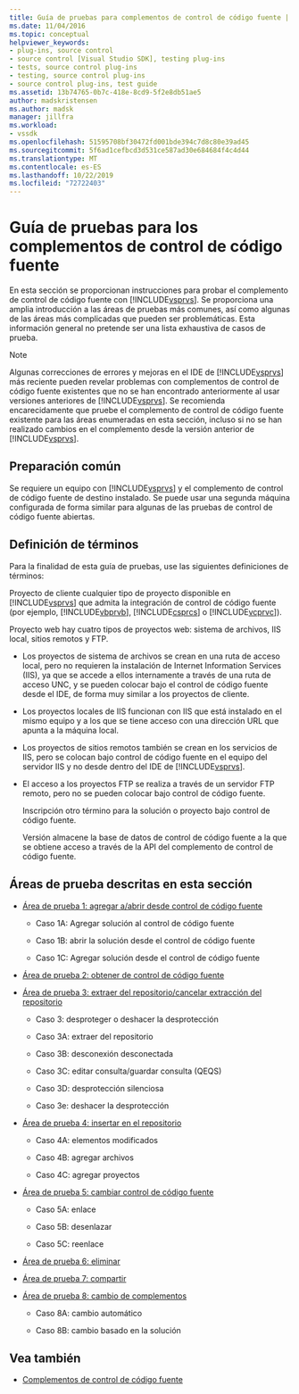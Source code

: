 ```yaml
---
title: Guía de pruebas para complementos de control de código fuente | Microsoft Docs
ms.date: 11/04/2016
ms.topic: conceptual
helpviewer_keywords:
- plug-ins, source control
- source control [Visual Studio SDK], testing plug-ins
- tests, source control plug-ins
- testing, source control plug-ins
- source control plug-ins, test guide
ms.assetid: 13b74765-0b7c-418e-8cd9-5f2e8db51ae5
author: madskristensen
ms.author: madsk
manager: jillfra
ms.workload:
- vssdk
ms.openlocfilehash: 51595708bf30472fd001bde394c7d8c80e39ad45
ms.sourcegitcommit: 5f6ad1cefbcd3d531ce587ad30e684684f4c4d44
ms.translationtype: MT
ms.contentlocale: es-ES
ms.lasthandoff: 10/22/2019
ms.locfileid: "72722403"
---
```

# <a name="test-guide-for-source-control-plug-ins"></a>Guía de pruebas para los complementos de control de código fuente
En esta sección se proporcionan instrucciones para probar el complemento de control de código fuente con [!INCLUDE[vsprvs](../../code-quality/includes/vsprvs_md.md)]. Se proporciona una amplia introducción a las áreas de pruebas más comunes, así como algunas de las áreas más complicadas que pueden ser problemáticas. Esta información general no pretende ser una lista exhaustiva de casos de prueba.

> [!NOTE]
> Algunas correcciones de errores y mejoras en el IDE de [!INCLUDE[vsprvs](../../code-quality/includes/vsprvs_md.md)] más reciente pueden revelar problemas con complementos de control de código fuente existentes que no se han encontrado anteriormente al usar versiones anteriores de [!INCLUDE[vsprvs](../../code-quality/includes/vsprvs_md.md)]. Se recomienda encarecidamente que pruebe el complemento de control de código fuente existente para las áreas enumeradas en esta sección, incluso si no se han realizado cambios en el complemento desde la versión anterior de [!INCLUDE[vsprvs](../../code-quality/includes/vsprvs_md.md)].

## <a name="common-preparation"></a>Preparación común
 Se requiere un equipo con [!INCLUDE[vsprvs](../../code-quality/includes/vsprvs_md.md)] y el complemento de control de código fuente de destino instalado. Se puede usar una segunda máquina configurada de forma similar para algunas de las pruebas de control de código fuente abiertas.

## <a name="definition-of-terms"></a>Definición de términos
 Para la finalidad de esta guía de pruebas, use las siguientes definiciones de términos:

 Proyecto de cliente cualquier tipo de proyecto disponible en [!INCLUDE[vsprvs](../../code-quality/includes/vsprvs_md.md)] que admita la integración de control de código fuente (por ejemplo, [!INCLUDE[vbprvb](../../code-quality/includes/vbprvb_md.md)], [!INCLUDE[csprcs](../../data-tools/includes/csprcs_md.md)] o [!INCLUDE[vcprvc](../../code-quality/includes/vcprvc_md.md)]).

 Proyecto web hay cuatro tipos de proyectos web: sistema de archivos, IIS local, sitios remotos y FTP.

- Los proyectos de sistema de archivos se crean en una ruta de acceso local, pero no requieren la instalación de Internet Information Services (IIS), ya que se accede a ellos internamente a través de una ruta de acceso UNC, y se pueden colocar bajo el control de código fuente desde el IDE, de forma muy similar a los proyectos de cliente.

- Los proyectos locales de IIS funcionan con IIS que está instalado en el mismo equipo y a los que se tiene acceso con una dirección URL que apunta a la máquina local.

- Los proyectos de sitios remotos también se crean en los servicios de IIS, pero se colocan bajo control de código fuente en el equipo del servidor IIS y no desde dentro del IDE de [!INCLUDE[vsprvs](../../code-quality/includes/vsprvs_md.md)].

- El acceso a los proyectos FTP se realiza a través de un servidor FTP remoto, pero no se pueden colocar bajo control de código fuente.

  Inscripción otro término para la solución o proyecto bajo control de código fuente.

  Versión almacene la base de datos de control de código fuente a la que se obtiene acceso a través de la API del complemento de control de código fuente.

## <a name="test-areas-covered-in-this-section"></a>Áreas de prueba descritas en esta sección

- [Área de prueba 1: agregar a/abrir desde control de código fuente](../../extensibility/internals/test-area-1-add-to-open-from-source-control.md)

  - Caso 1A: Agregar solución al control de código fuente

  - Caso 1B: abrir la solución desde el control de código fuente

  - Caso 1C: Agregar solución desde el control de código fuente

- [Área de prueba 2: obtener de control de código fuente](../../extensibility/internals/test-area-2-get-from-source-control.md)

- [Área de prueba 3: extraer del repositorio/cancelar extracción del repositorio](../../extensibility/internals/test-area-3-check-out-undo-checkout.md)

  - Caso 3: desproteger o deshacer la desprotección

  - Caso 3A: extraer del repositorio

  - Caso 3B: desconexión desconectada

  - Caso 3C: editar consulta/guardar consulta (QEQS)

  - Caso 3D: desprotección silenciosa

  - Caso 3e: deshacer la desprotección

- [Área de prueba 4: insertar en el repositorio](../../extensibility/internals/test-area-4-check-in.md)

  - Caso 4A: elementos modificados

  - Caso 4B: agregar archivos

  - Caso 4C: agregar proyectos

- [Área de prueba 5: cambiar control de código fuente](../../extensibility/internals/test-area-5-change-source-control.md)

  - Caso 5A: enlace

  - Caso 5B: desenlazar

  - Caso 5C: reenlace

- [Área de prueba 6: eliminar](../../extensibility/internals/test-area-6-delete.md)

- [Área de prueba 7: compartir](../../extensibility/internals/test-area-7-share.md)

- [Área de prueba 8: cambio de complementos](../../extensibility/internals/test-area-8-plug-in-switching.md)

  - Caso 8A: cambio automático

  - Caso 8B: cambio basado en la solución

## <a name="see-also"></a>Vea también
- [Complementos de control de código fuente](../../extensibility/source-control-plug-ins.md)
